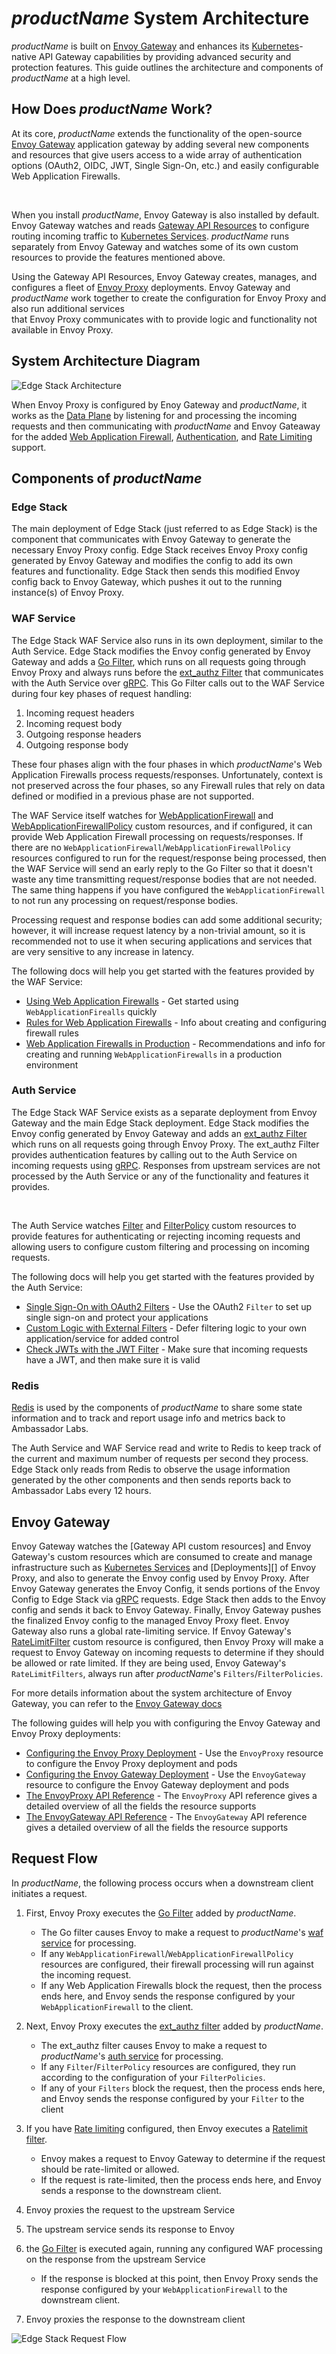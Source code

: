 
# $productName$ System Architecture

$productName$ is built on [Envoy Gateway][] and enhances its [Kubernetes][]-native API Gateway capabilities
by providing advanced security and protection features. This guide outlines the architecture and components
of $productName$ at a high level.

## How Does $productName$ Work?

At its core, $productName$ extends the functionality of the open-source [Envoy Gateway][] application gateway by
adding several new components and resources that give users access to a wide array of authentication
options (OAuth2, OIDC, JWT, Single Sign-On, etc.) and easily configurable Web Application Firewalls.

<br/>

When you install $productName$, Envoy Gateway is also installed by default. Envoy Gateway watches
and reads [Gateway API Resources][] to configure routing incoming traffic to [Kubernetes Services][]. $productName$
runs separately from Envoy Gateway and watches some of its own custom resources to provide the features mentioned above.

Using the Gateway API Resources, Envoy Gateway creates, manages, and configures a fleet of [Envoy Proxy][] deployments.
Envoy Gateway and $productName$ work together to create the configuration for Envoy Proxy and also run additional services \
that Envoy Proxy communicates with to provide logic and functionality not available in Envoy Proxy.

## System Architecture Diagram

<div class="docs-diagram-wrapper">

![Edge Stack Architecture](/../../images/documentation/EdgeStack4Architecture.inline.svg)

</div>

When Envoy Proxy is configured by Enoy Gateway and $productName$, it works as the [Data Plane][] by
listening for and processing the incoming requests and then communicating with $productName$ and Envoy Gateaway for
the added [Web Application Firewall][], [Authentication][], and [Rate Limiting][] support.

## Components of $productName$

### Edge Stack

The main deployment of Edge Stack (just referred to as Edge Stack) is the component
that communicates with Envoy Gateway to generate the necessary Envoy Proxy config. Edge Stack receives Envoy Proxy config
generated by Envoy Gateway and modifies the config to add its own features and functionality. Edge Stack then
sends this modified Envoy config back to Envoy Gateway, which pushes it out to the running instance(s) of Envoy Proxy.

### WAF Service

The Edge Stack WAF Service also runs in its own deployment, similar to the Auth Service. Edge Stack modifies the Envoy config generated by
Envoy Gateway and adds a [Go Filter][], which runs on all requests going through Envoy Proxy and always runs before the [ext_authz Filter][]
that communicates with the Auth Service over [gRPC][]. This Go Filter calls out to the WAF Service during four key phases of request handling:

1. Incoming request headers
2. Incoming request body
3. Outgoing response headers
4. Outgoing response body

These four phases align with the four phases in which $productName$'s Web Application Firewalls process requests/responses. Unfortunately,
context is not preserved across the four phases, so any Firewall rules that rely on data defined or modified in a previous phase are not supported.

The WAF Service itself watches for [WebApplicationFirewall][] and [WebApplicationFirewallPolicy][] custom resources, and if configured, it can
provide Web Application Firewall processing on requests/responses. If there are no `WebApplicationFirewall`/`WebApplicationFirewallPolicy` resources
configured to run for the request/response being processed, then the WAF Service will send an early reply to the Go Filter so that it doesn't
waste any time transmitting request/response bodies that are not needed. The same thing happens if you have configured the `WebApplicationFirewall` to not run
any processing on request/response bodies.

Processing request and response bodies can add some additional security; however, it will increase request latency by a non-trivial amount, so it is recommended
not to use it when securing applications and services that are very sensitive to any increase in latency.

The following docs will help you get started with the features provided by the WAF Service:

- [Using Web Application Firewalls][] - Get started using `WebApplicationFirealls` quickly
- [Rules for Web Application Firewalls][] - Info about creating and configuring firewall rules
- [Web Application Firewalls in Production][] - Recommendations and info for creating and running `WebApplicationFirewalls` in a production environment

### Auth Service

The Edge Stack WAF Service exists as a separate deployment from Envoy Gateway and the main Edge Stack deployment.
Edge Stack modifies the Envoy config generated by Envoy Gateway and adds an [ext_authz Filter][] which runs on all requests going through
Envoy Proxy. The ext_authz Filter provides authentication features by calling out to the Auth Service on incoming requests using [gRPC][].
Responses from upstream services are not processed by the Auth Service or any of the functionality and features it provides.

<br/>

The Auth Service watches [Filter][] and [FilterPolicy][] custom resources to provide features for authenticating or rejecting incoming requests
and allowing users to configure custom filtering and processing on incoming requests.

The following docs will help you get started with the features provided by the Auth Service:

- [Single Sign-On with OAuth2 Filters][] - Use the OAuth2 `Filter` to set up single sign-on and protect your applications
- [Custom Logic with External Filters][] - Defer filtering logic to your own application/service for added control
- [Check JWTs with the JWT Filter][] - Make sure that incoming requests have a JWT, and then make sure it is valid

### Redis

[Redis][] is used by the components of $productName$ to share some state information and to track and report usage info and metrics back to Ambassador Labs.

The Auth Service and WAF Service read and write to Redis to keep track of the current and maximum number of requests per second they process. Edge Stack only reads
from Redis to observe the usage information generated by the other components and then sends reports back to Ambassador Labs every 12 hours.

## Envoy Gateway

Envoy Gateway watches the [Gateway API custom resources] and Envoy Gateway's custom resources which are consumed to create and manage infrastructure such as [Kubernetes Services][] and [Deployments][]
of Envoy Proxy, and also to generate the Envoy config used by Envoy Proxy. After Envoy Gateway generates the Envoy Config, it sends portions of the Envoy Config to Edge Stack via
[gRPC][] requests. Edge Stack then adds to the Envoy config and sends it back to Envoy Gateway. Finally, Envoy Gateway pushes the finalized Envoy config to the managed Envoy Proxy fleet.
Envoy Gateway also runs a global rate-limiting service. If Envoy Gateway's [RateLimitFilter][] custom resource is configured, then Envoy Proxy will make a request to Envoy Gateway on incoming requests
to determine if they should be allowed or rate limited. If they are being used, Envoy Gateway's `RateLimitFilters`, always run after $productName$'s `Filters`/`FilterPolicies`.

For more details information about the system architecture of Envoy Gateway, you can refer to the [Envoy Gateway docs][]

The following guides will help you with configuring the Envoy Gateway and Envoy Proxy deployments:

- [Configuring the Envoy Proxy Deployment][] - Use the `EnvoyProxy` resource to configure the Envoy Proxy deployment and pods
- [Configuring the Envoy Gateway Deployment][] - Use the `EnvoyGateway` resource to configure the Envoy Gateway deployment and pods
- [The EnvoyProxy API Reference][] - The `EnvoyProxy` API reference gives a detailed overview of all the fields the resource supports
- [The EnvoyGateway API Reference][] - The `EnvoyGateway` API reference gives a detailed overview of all the fields the resource supports

## Request Flow

In $productName$, the following process occurs when a downstream client initiates a request.

1. First, Envoy Proxy executes the [Go Filter][] added by $productName$.
   - The Go filter causes Envoy to make a request to $productName$'s [waf service][] for processing.
   - If any `WebApplicationFirewall`/`WebApplicationFirewallPolicy` resources are configured, their firewall processing will run against the
   incoming request.
   - If any Web Application Firewalls block the request, then the process ends here, and Envoy sends the response configured by your `WebApplicationFirewall` to the client.

2. Next, Envoy Proxy executes the [ext_authz filter][] added by $productName$.
   - The ext_authz filter causes Envoy to make a request to $productName$'s [auth service][] for processing.
   - If any `Filter`/`FilterPolicy` resources are configured, they run according to the configuration of your `FilterPolicies`.
   - If any of your `Filters` block the request, then the process ends here, and Envoy sends the response configured by your `Filter` to the client

3. If you have [Rate limiting][] configured, then Envoy executes a [Ratelimit filter][].
   - Envoy makes a request to Envoy Gateway to determine if the request should be rate-limited or allowed.
   - If the request is rate-limited,  then the process ends here, and Envoy sends a response to the downstream client.

4. Envoy proxies the request to the upstream Service

5. The upstream service sends its response to Envoy

6. the [Go Filter][] is executed again, running any configured WAF processing on the response from the upstream Service
   - If the response is blocked at this point, then Envoy Proxy sends the response configured by your `WebApplicationFirewall` to the downstream client.

7. Envoy proxies the response to the downstream client

<div class="docs-diagram-wrapper">

![Edge Stack Request Flow](/../../images/documentation/EdgeStack4RequestFlow.inline.svg)

</div>

[waf service]: #waf-service
[auth service]: #auth-service
[Web Application Firewall]: ../../guides/web-application-firewalls/setup
[Authentication]: ../../guides/sso/oauth2-sso
[Rate Limiting]: ../../guides/rate-limiting/setup
[Configuring the Envoy Proxy Deployment]: ../../guides/eg/envoy-config
[Configuring the Envoy Gateway Deployment]: ../../guides/eg/envoy-gateway-config
[Filter]: ../../custom-resources/filter
[FilterPolicy]: ../../custom-resources/filterpolicy
[WebApplicationFirewall]: ../../custom-resources/webapplicationfirewall
[WebApplicationFirewallPolicy]: ../../custom-resources/webapplicationfirewallpolicy
[RateLimitFilter]: ../../custom-resources/eg/ratelimitfilter
[The EnvoyProxy API Reference]: ../../custom-resources/eg/envoyproxy
[The EnvoyGateway API Reference]: ../../custom-resources/eg/envoygateway
[Single Sign-On with OAuth2 Filters]: ../../guides/sso/oauth2-sso
[Custom Logic with External Filters]: ../../guides/custom-filters/external
[Check JWTs with the JWT Filter]: ../../guides/auth/jwt
[Using Web Application Firewalls]: ../../guides/web-application-firewalls/setup
[Rules for Web Application Firewalls]: ../../guides/web-application-firewalls/rules
[Web Application Firewalls in Production]: ../../guides/web-application-firewalls/production
[ext_authz Filter]: https://www.envoyproxy.io/docs/envoy/latest/configuration/http/http_filters/ext_authz_filter
[Envoy Gateway]: https://github.com/envoyproxy/gateway
[Kubernetes]: https://kubernetes.io/
[Gateway API Resources]: https://gateway-api.sigs.k8s.io/
[Kubernetes Services]: https://kubernetes.io/docs/concepts/services-networking/service/
[Envoy Proxy]: https://www.envoyproxy.io/
[Data Plane]: https://www.snaplogic.com/blog/data-plane-vs-control-plane-whats-the-difference
[gRPC]: https://grpc.io/about/
[Go Filter]: https://www.envoyproxy.io/docs/envoy/latest/configuration/listeners/network_filters/golang_filter
[Envoy Gateway docs]: https://gateway.envoyproxy.io/v0.4.0/design/system-design.html
[Redis]: https://redis.io/
[Ratelimit filter]: https://www.envoyproxy.io/docs/envoy/latest/configuration/other_features/rate_limit
